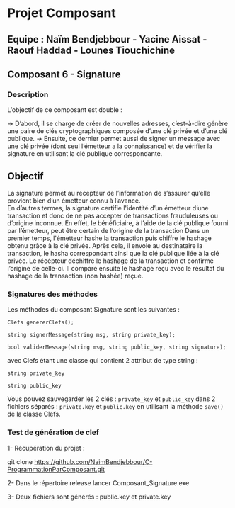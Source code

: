# Projet Composant

## Equipe : Naïm Bendjebbour - Yacine Aissat - Raouf Haddad - Lounes Tiouchichine

## Composant 6 - Signature

### Description

L’objectif de ce composant est double :

-> D’abord, il se charge de créer de nouvelles adresses, c’est-à-dire génère une paire de clés cryptographiques composée d’une clé privée et d’une clé publique. 
-> Ensuite, ce dernier permet aussi de signer un message avec une clé privée (dont seul l’émetteur a la connaissance) et de vérifier la signature en utilisant la clé publique correspondante.  

## Objectif
La signature permet au récepteur de l’information de s’assurer qu’elle provient bien d’un émetteur connu à l’avance.  
En d’autres termes, la signature certifie l'identité d’un émetteur d’une transaction et donc de ne pas accepter de transactions frauduleuses ou d’origine inconnue. 
En effet, le bénéficiaire, à l’aide de la clé publique fourni par l’émetteur, peut être certain de l’origine de la transaction Dans un premier temps, l'émetteur hashe la transaction puis chiffre le hashage obtenu grâce à la clé privée. 
Après cela, il envoie au destinataire la transaction, le hasha correspondant ainsi que la clé publique liée à la clé privée. 
Le récépteur déchiffre le hashage de la transaction et confirme l’origine de celle-ci. 
Il compare ensuite le hashage reçu avec le résultat du hashage de la transaction (non hashée) reçue.
 
### Signatures des méthodes
Les méthodes du composant Signature sont les suivantes :
    
    Clefs genererClefs();
    
    string signerMessage(string msg, string private_key);
    
    bool validerMessage(string msg, string public_key, string signature);
    
avec Clefs étant une classe qui contient 2 attribut de type string : 
    
    string private_key
    
    string public_key

Vous pouvez sauvegarder les 2 clés : `private_key` et `public_key` dans 2 fichiers séparés : `private.key` et `public.key` en utilisant la méthode `save()` de la classe Clefs.

### Test de génération de clef

1- Récupération du projet  :

git clone https://github.com/NaimBendjebbour/C-ProgrammationParComposant.git

2- Dans le répertoire release lancer Composant_Signature.exe

3- Deux fichiers sont générés :   public.key et private.key

